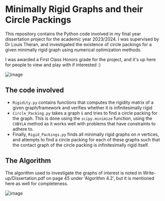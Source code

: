 # Minimally Rigid Graphs and their Circle Packings

This repository contains the Python code involved in my final year dissertation project for the academic year 2023/2024. I was supervised by Dr Louis Theran, and investigated the existence of circle packings for a given minimally rigid graph using numerical optimization methods.

I was awarded a First Class Honors grade for the project, and it's up here for people to view and play with if interested :)

![image](https://github.com/user-attachments/assets/d542dc06-cdc1-4a1d-bcbf-875b37516e33)


## The code involved

- `Rigidity.py` contains functions that computes the rigidity matrix of a given graph/framework and verifies whether it is infinitesimally rigid
- `Circle_Packing.py` takes a graph `G` and tries to find a circle packing for the graph. This is done using the `scipy.minimize` function, using the `COBYLA` method as it works well with problems that have constraints to adhere to. 
- Finally, `Rigid_Packings.py` finds all minimally rigid graphs on $n$ vertices, and attempts to find a circle packing for each of these graphs such that the contact graph of the circle packing is infinitesimally rigid itself. 

## The Algorithm

The algorithm used to investigate the graphs of interest is noted in Write-up/Dissertation.pdf on page 45 under 'Algorithm 4.2', but it is mentioned here as well for completeness.

![image](https://github.com/user-attachments/assets/8eb3446e-efe2-4e0d-8518-ba78c3e0abea)
